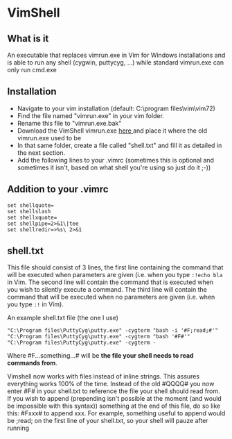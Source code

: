 # VimShell #
## What is it ##
An executable that replaces vimrun.exe in Vim for Windows installations and is able to run any shell (cygwin, puttycyg, ...) while standard vimrun.exe can only run cmd.exe

## Installation ##
  * Navigate to your vim installation (default: C:\program files\vim\vim72)
  * Find the file named "vimrun.exe" in your vim folder.
  * Rename this file to "vimrun.exe.bak"
  * Download the VimShell vimrun.exe [here ](http://vimshell.googlecode.com/files/vimrun.exe) and place it where the old vimrun.exe used to be
  * In that same folder, create a file called "shell.txt" and fill it as detailed in the next section.
  * Add the following lines to your .vimrc (sometimes this is optional and sometimes it isn't, based on what shell you're using so just do it ;-))

## Addition to your .vimrc ##
```
set shellquote=
set shellslash  
set shellxquote=
set shellpipe=2>&1\|tee
set shellredir=>%s\ 2>&1
```

## shell.txt ##
This file should consist of 3 lines, the first line containing the command that will be executed when parameters are given (i.e. when you type `:!echo bla` in Vim. The second line will contain the command that is executed when you wish to silently execute a command. The third line will contain the command that will be executed when no parameters are given (i.e. when you type `:!` in Vim).

An example shell.txt file (the one I use)
```
"C:\Program files\PuttyCyg\putty.exe" -cygterm "bash -i '#F;read;#'"
"C:\Program files\PuttyCyg\putty.exe" -cygterm "bash '#F#'"
"C:\Program files\PuttyCyg\putty.exe" -cygterm -
```
Where #F...something...# will be **the file your shell needs to read commands from**.

Vimshell now works with files instead of inline strings. This assures everything works 100% of the time. Instead of the old #QQQQ# you now enter #F# in your shell.txt to reference the file your shell should read from. If you wish to append (prepending isn't possible at the moment (and would be impossible with this syntax)) something at the end of this file, do so like this: #Fxxx# to append xxx. For example, something useful to append would be ;read; on the first line of your shell.txt, so your shell will pauze after running
